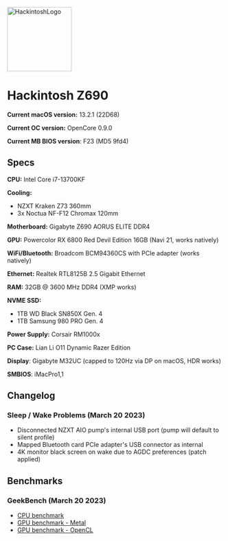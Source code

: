 <img src="https://i.imgur.com/IfsTVAq.png" height="150" title="HackintoshLogo">

# Hackintosh Z690

**Current macOS version:** 13.2.1 (22D68)

**Current OC version:** OpenCore 0.9.0

**Current MB BIOS version**: F23 (MD5 9fd4)

## Specs

**CPU:** Intel Core i7-13700KF

**Cooling:**

- NZXT Kraken Z73 360mm
- 3x Noctua NF-F12 Chromax 120mm

**Motherboard:** Gigabyte Z690 AORUS ELITE DDR4

**GPU:** Powercolor RX 6800 Red Devil Edition 16GB (Navi 21, works natively)

**WiFi/Bluetooth:** Broadcom BCM94360CS with PCIe adapter (works natively)

**Ethernet:** Realtek RTL8125B 2.5 Gigabit Ethernet

**RAM:** 32GB @ 3600 MHz DDR4 (XMP works)

**NVME SSD:**

- 1TB WD Black SN850X Gen. 4
- 1TB Samsung 980 PRO Gen. 4

**Power Supply:** Corsair RM1000x

**PC Case:** Lian Li O11 Dynamic Razer Edition

**Display**: Gigabyte M32UC (capped to 120Hz via DP on macOS, HDR works)

**SMBIOS**: iMacPro1,1

## Changelog

### Sleep / Wake Problems (March 20 2023)

- Disconnected NZXT AIO pump's internal USB port (pump will default to silent profile)
- Mapped Bluetooth card PCIe adapter's USB connector as internal
- 4K monitor black screen on wake due to AGDC preferences (patch applied)

## Benchmarks

### GeekBench (March 20 2023)

- [CPU benchmark](https://browser.geekbench.com/v6/cpu/616566)
- [GPU benchmark - Metal](https://browser.geekbench.com/v6/compute/224580)
- [GPU benchmark - OpenCL](https://browser.geekbench.com/v6/compute/224581)
